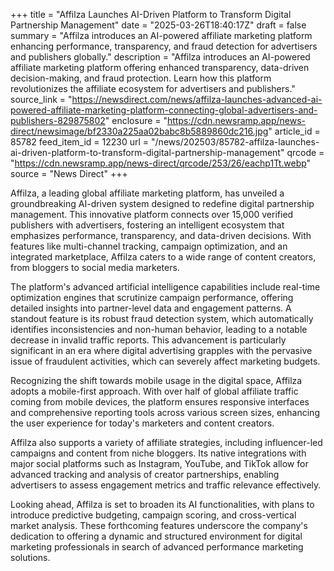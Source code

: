 +++
title = "Affilza Launches AI-Driven Platform to Transform Digital Partnership Management"
date = "2025-03-26T18:40:17Z"
draft = false
summary = "Affilza introduces an AI-powered affiliate marketing platform enhancing performance, transparency, and fraud detection for advertisers and publishers globally."
description = "Affilza introduces an AI-powered affiliate marketing platform offering enhanced transparency, data-driven decision-making, and fraud protection. Learn how this platform revolutionizes the affiliate ecosystem for advertisers and publishers."
source_link = "https://newsdirect.com/news/affilza-launches-advanced-ai-powered-affiliate-marketing-platform-connecting-global-advertisers-and-publishers-829875802"
enclosure = "https://cdn.newsramp.app/news-direct/newsimage/bf2330a225aa02babc8b5889860dc216.jpg"
article_id = 85782
feed_item_id = 12230
url = "/news/202503/85782-affilza-launches-ai-driven-platform-to-transform-digital-partnership-management"
qrcode = "https://cdn.newsramp.app/news-direct/qrcode/253/26/eachp1Tt.webp"
source = "News Direct"
+++

<p>Affilza, a leading global affiliate marketing platform, has unveiled a groundbreaking AI-driven system designed to redefine digital partnership management. This innovative platform connects over 15,000 verified publishers with advertisers, fostering an intelligent ecosystem that emphasizes performance, transparency, and data-driven decisions. With features like multi-channel tracking, campaign optimization, and an integrated marketplace, Affilza caters to a wide range of content creators, from bloggers to social media marketers.</p><p>The platform's advanced artificial intelligence capabilities include real-time optimization engines that scrutinize campaign performance, offering detailed insights into partner-level data and engagement patterns. A standout feature is its robust fraud detection system, which automatically identifies inconsistencies and non-human behavior, leading to a notable decrease in invalid traffic reports. This advancement is particularly significant in an era where digital advertising grapples with the pervasive issue of fraudulent activities, which can severely affect marketing budgets.</p><p>Recognizing the shift towards mobile usage in the digital space, Affilza adopts a mobile-first approach. With over half of global affiliate traffic coming from mobile devices, the platform ensures responsive interfaces and comprehensive reporting tools across various screen sizes, enhancing the user experience for today's marketers and content creators.</p><p>Affilza also supports a variety of affiliate strategies, including influencer-led campaigns and content from niche bloggers. Its native integrations with major social platforms such as Instagram, YouTube, and TikTok allow for advanced tracking and analysis of creator partnerships, enabling advertisers to assess engagement metrics and traffic relevance effectively.</p><p>Looking ahead, Affilza is set to broaden its AI functionalities, with plans to introduce predictive budgeting, campaign scoring, and cross-vertical market analysis. These forthcoming features underscore the company's dedication to offering a dynamic and structured environment for digital marketing professionals in search of advanced performance marketing solutions.</p>